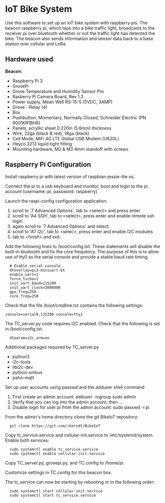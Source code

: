 # IoT Bike System
Use this software to set up an IoT bike system with raspberry pis. The beacon raspberry pi, which taps into a bike traffic light, broadcasts to the receiver pi over bluetooth whether or not the traffic light has detected the bike. The beacon also sends information and sensor data back to a base station over cellular and LoRa.

Hardware used
------------

**Beacon**:
- Raspberry Pi 3
- GrovePi
- Grove Temperature and Humidity Sensor Pro
- Rasberry Pi Camera Board, Rev 1.3
- Power supply, Mean Well RS-15-5 (5VDC, 3AMP)
- Grove - Relay (4)
- Box
- Pushbutton, Momentary, Normally Closed, Schneider Electric (PN 9001KR1BH6)
- Panels, acryllic sheet 0.220in (5.6mm) thickness
- Wire, 22ga (black & red), 18ga (black)
- Cell Mode, MiFi 4G LTE Global USB Modem (U620L)
- Heyco 3213 liquid tight fitting
- Mounting hardware, M2 & M3 4mm standoff with screws

**Raspberry Pi Configuration**
-----
Install raspberry pi with latest version of raspbian-jessie-lite os.

Connect the pi to a usb keyboard and monitor, boot and login to the pi account (username: pi, password: raspberry)

Launch the raspi-config configuration application:
  1. scroll to '7 Advanced Options', tab to \<select\> and press enter.
  2. scroll to 'A4 SSH', tab to \<select\>, press enter and enable remote ssh login
  3. again scroll to '7 Advanced Options' and select
  4. scroll to 'A7 I2c', tab to \<selec\>, press enter and enable I2C modules
  5. tab to \<finish\> and exit.

Add the following lines to /boot/config.txt. These statements will disable the built-in bluetooth and fix the core frequency. The purpose of this is to allow use of tty0 as the serial console and provide a stable baud rate timing.
```
  # Enable serial console
  dtoverlay=pi3-miniuart-bt
  enable_uart=1
  force_turbo=1
  init_uart_baud=115200
  init_uart_clock=3000000
  gpu_freq=250
  core_freq=250
```
Check that the file /boot/cmdline.txt contains the following settings:
  ```
  console=serial0,115200 console=tty1
  ```
  
The TC_server.py code requires I2C enabled. Check that the following is set in /boot/config.txt.
```
  dtparam=i2c_arm=on
```
Additional packages required by TC_server.py
  - python3
  - i2c-tools
  - libi2c-dev
  - python-smbus
  - paho-mqtt
  
Set up user accounts using passwd and the adduser shell command
  1. First create an admin account: adduser -ingroup sudo admin
  2. Verify that you can log into the admin account, then ...
  3. Disable login for user pi from the admin account: sudo passwd -i pi
  
From the admin's home directory clone the git BikeIoT repository:
```
  git clone https://git.com/rkerndt/BikeIoT
```

Copy tc_service.service and cellular-init.service to /etc/systemd/system.
Enable both services:
```
  sudo systemctl enable tc_service.service
  sudo systemctl enable cellular-init.service
```
  
Copy TC_server.py, grovepi.py, and TC.config to /home/pi.

Customize settings in TC.config for this beacon box.

The tc_service can now be starting by rebooting or in the following order:
```
  sudo systemctl start cellular-init.service
  sudo systemctl start tc_service.service
```
  
